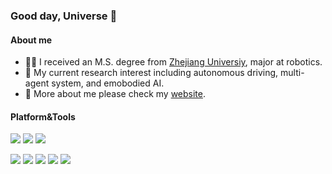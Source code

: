 
### Good day, Universe 👋

#### About me

- 👨‍🎓 I received an M.S. degree from [Zhejiang Universiy](https://www.zju.edu.cn/english/), major at robotics.
- 🔬 My current research interest including autonomous driving, multi-agent system, and emobodied AI.
- 📝 More about me please check my [website](https://wenlc.cn/). 

#### Platform&Tools


[![](https://img.shields.io/badge/Ubuntu-20.04%20LTS-E95420?style=for-the-badge&logo=Ubuntu)](https://ubuntu.com/)
[![](https://img.shields.io/badge/IDE-VS%20Code-blue?style=for-the-badge&logo=Visual-Studio-Code)](https://code.visualstudio.com/)
[![](https://img.shields.io/badge/dell-XPS%2015%20-007DB8?style=for-the-badge&logo=dell&logoColor=white)]()

[![](https://img.shields.io/badge/-C++-00599C?style=for-the-badge&logo=c%2B%2B&logoColor=ffffff)](https://isocpp.org/)
[![](https://img.shields.io/badge/Python-14354C?style=for-the-badge&logo=python&logoColor=white)](https://python.org/)
[![](https://img.shields.io/badge/-ROS-A8B9CC?style=for-the-badge&logo=ros&logoColor=ffffff)](https://ros.org/)
[![](https://img.shields.io/badge/-Hexo-0E83CD?style=for-the-badge&logo=hexo&logoColor=ffffff)](https://hexo.io/)
[![](https://img.shields.io/badge/Solidity-e6e6e6?style=for-the-badge&logo=solidity&logoColor=black)](https://hexo.io/)
